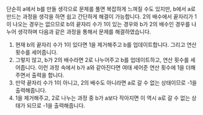 단순히 a에서 b를 만들 생각으로 문제를 풀면 복잡하게 느껴질 수도 있지만, b에서 a로 만드는 과정을 생각을 하면 쉽고 간단하게 해결이 가능합니다. 2의 배수에서 끝자리가 1이 나오는 경우는 없으므로 b의 끝자리 수가 1이 있는 경우와 b가 2의 배수인 경우를 나누어 생각하며 다음과 같은 과정을 통해서 문제를 해결하였습니다.

1. 현재 b의 끝자리 수가 1이 있다면 1을 제거해주고 b를 업데이트합니다. 그리고 연산 횟수를 세어줍니다.
2. 그렇지 않고, b가 2의 배수라면 2로 나누어주고 b를 업데이트하고, 연산 횟수를 세어줍니다. 이런 과정 속에서 b가 a와 같아진다면 여태 세어준 연산 횟수에 1을 더해주면서 출력을 합니다.
3. 만약 끝자리 수가 1이 아니고, 2의 배수도 아니라면 a로 갈 수 없는 상태이므로 -1을 출력해줍니다.
4. 1을 제거해주고, 2로 나누는 과정 중 b가 a보다 작아지면 이 역시 a로 갈 수 없는 상태가 되므로 -1을 출력해줍니다.
